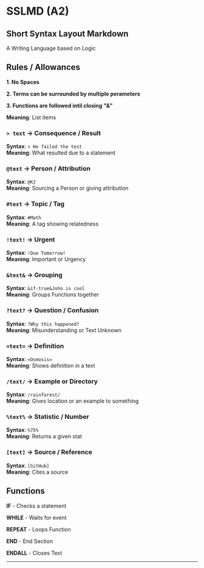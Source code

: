 # SSLMD (A2)
## Short Syntax Layout Markdown
A Writing Language based on Logic

## Rules / Allowances
**1. No Spaces**

**2. Terms can be surrounded by multiple perameters**

**3. Functions are followed intil closing "&"**

**Meaning**: List items

### `> text` → Consequence / Result
**Syntax**: `> He failed the test`  
**Meaning**: What resulted due to a statement

### `@text` → Person / Attribution
**Syntax**: `@KJ`  
**Meaning**: Sourcing a Person or giving attribution

### `#text` → Topic / Tag
**Syntax**: `#Math`  
**Meaning**: A tag showing relatedness

### `!text!` → Urgent
**Syntax**: `!Due Tomorrow!`  
**Meaning**: Important or Urgency

### `&text&` → Grouping
**Syntax**: `&if-true&John is cool`  
**Meaning**: Groups Functions together

### `?text?` → Question / Confusion
**Syntax**: `?Why this happened?`  
**Meaning**: Misunderstanding or Text Unknown

### `=text=` → Definition
**Syntax**: `=Osmosis=`  
**Meaning**: Shows definition in a text

### `/text/` → Example or Directory
**Syntax**: `/rainforest/`  
**Meaning**: Gives location or an example to something

### `%text%` → Statistic / Number
**Syntax**: `%75%`  
**Meaning**: Returns a given stat

### `[text]` → Source / Reference
**Syntax**: `[GitHub]`  
**Meaning**: Cites a source

## Functions

**IF** - Checks a statement

**WHILE** - Waits for event

**REPEAT** - Loops Function

**END** - End Section

**ENDALL** - Closes Text

---
